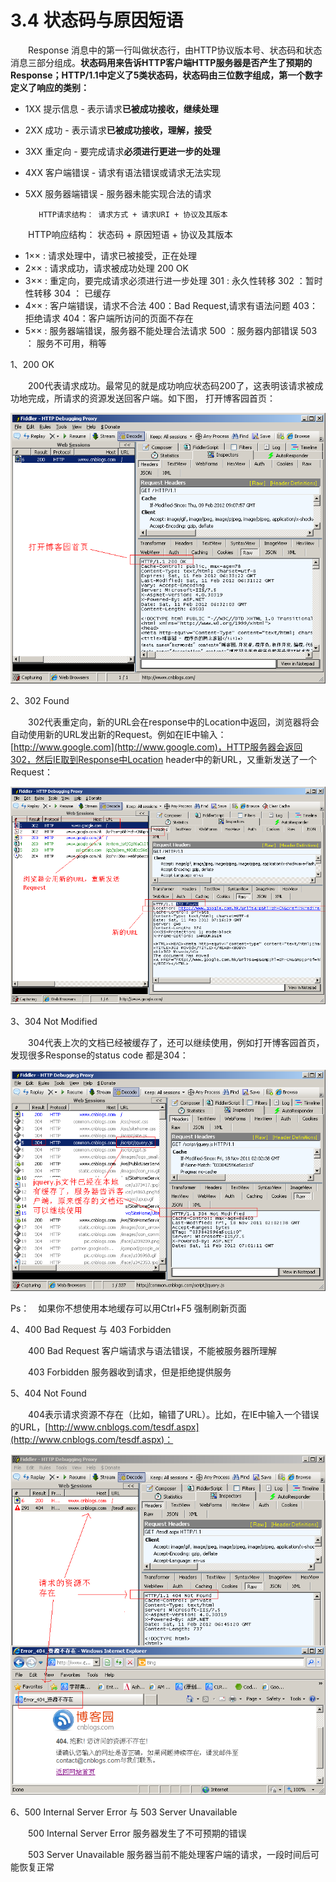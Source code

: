 # 3.4 状态码与原因短语

　　Response 消息中的第一行叫做状态行，由HTTP协议版本号、状态码和状态消息三部分组成。**状态码用来告诉HTTP客户端HTTP服务器是否产生了预期的Response；HTTP/1.1中定义了5类状态码，状态码由三位数字组成，第一个数字定义了响应的类别：**

* 1XX 提示信息 - 表示请求**已被成功接收，继续处理**
* 2XX 成功 - 表示请求**已被成功接收，理解，接受**
* 3XX 重定向 - 要完成请求**必须进行更进一步的处理**
* 4XX 客户端错误 - 请求有语法错误或请求无法实现
* 5XX 服务器端错误 - 服务器未能实现合法的请求

         HTTP请求结构： 请求方式 + 请求URI + 协议及其版本  
 　　HTTP响应结构： 状态码 + 原因短语 + 协议及其版本

* 1×× : 请求处理中，请求已被接受，正在处理
* 2×× : 请求成功，请求被成功处理  200 OK
* 3×× : 重定向，要完成请求必须进行进一步处理  301 : 永久性转移  302 ：暂时性转移  304 ： 已缓存
* 4×× : 客户端错误，请求不合法  400：Bad Request,请求有语法问题  403：拒绝请求  404：客户端所访问的页面不存在
* 5×× : 服务器端错误，服务器不能处理合法请求  500 ：服务器内部错误  503 ： 服务不可用，稍等

1、200 OK

　　200代表请求成功。最常见的就是成功响应状态码200了，这表明该请求被成功地完成，所请求的资源发送回客户端。如下图， 打开博客园首页：

![](../../.gitbook/assets/image%20%28156%29.png)

2、302 Found

　　302代表重定向，新的URL会在response中的Location中返回，浏览器将会自动使用新的URL发出新的Request。例如在IE中输入：[http://www.google.com](http://www.google.com)，HTTP服务器会返回302，然后IE取到Response中Location header中的新URL，又重新发送了一个Request：

![](../../.gitbook/assets/image%20%2833%29.png)

3、304 Not Modified

　　304代表上次的文档已经被缓存了，还可以继续使用，例如打开博客园首页，发现很多Response的status code 都是304：

![](../../.gitbook/assets/image%20%28226%29.png)

Ps：　如果你不想使用本地缓存可以用Ctrl+F5 强制刷新页面

4、400 Bad Request 与 403 Forbidden

　　400 Bad Request 客户端请求与语法错误，不能被服务器所理解

　　403 Forbidden 服务器收到请求，但是拒绝提供服务

5、404 Not Found

　　404表示请求资源不存在（比如，输错了URL）。比如，在IE中输入一个错误的URL，[http://www.cnblogs.com/tesdf.aspx](http://www.cnblogs.com/tesdf.aspx)：

![](../../.gitbook/assets/image%20%28153%29.png)

6、500 Internal Server Error 与 503 Server Unavailable

　　500 Internal Server Error 服务器发生了不可预期的错误

　　503 Server Unavailable 服务器当前不能处理客户端的请求，一段时间后可能恢复正常

## 

